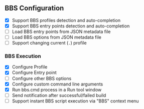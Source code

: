 ## BBS Configuration
- [x] Support BBS profiles detection and auto-completion
- [x] Support BBS entry points detection and auto-completion
- [ ] Load BBS entry points from JSON metadata file
- [ ] Load BBS options from JSON metadata file
- [ ] Support changing current (`.`) profile

### BBS Execution
- [x] Configure Profile
- [x] Configure Entry point
- [ ] Configure other BBS options
- [x] Configure custom command line arguments
- [x] Run bbs.cmd process in a Run tool window
- [ ] Send notification after successful/failed build
- [ ] Support instant BBS script execution via "BBS" context menu